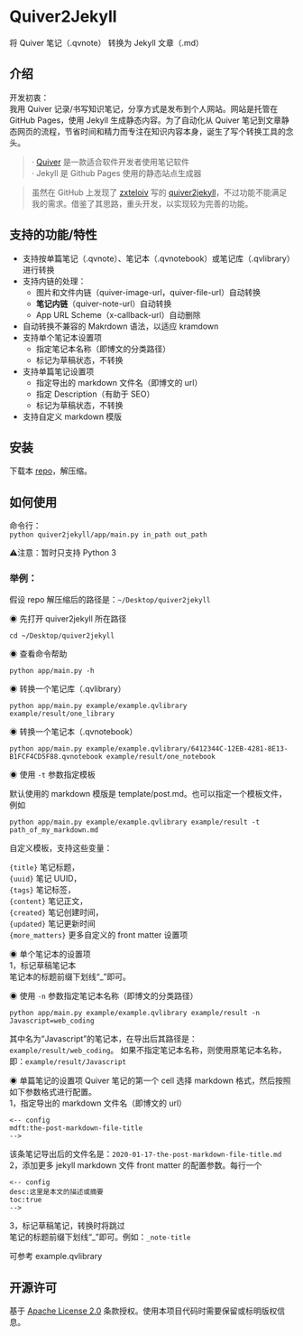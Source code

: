 # Quiver2Jekyll

将 Quiver 笔记（.qvnote） 转换为 Jekyll 文章（.md）

## 介绍

开发初衷：  
我用 Quiver 记录/书写知识笔记，分享方式是发布到个人网站。网站是托管在 GitHub Pages，使用 Jekyll 生成静态内容。为了自动化从 Quiver 笔记到文章静态网页的流程，节省时间和精力而专注在知识内容本身，诞生了写个转换工具的念头。

> · [Quiver](http://happenapps.com/#quiver) 是一款适合软件开发者使用笔记软件  
> · Jekyll 是 Github Pages 使用的静态站点生成器

> 虽然在 GitHub 上发现了 [zxteloiv](https://github.com/zxteloiv/) 写的 [quiver2jekyll](https://github.com/zxteloiv/quiver2jekyll)，不过功能不能满足我的需求。借鉴了其思路，重头开发，以实现较为完善的功能。


## 支持的功能/特性

- 支持按单篇笔记（.qvnote）、笔记本（.qvnotebook）或笔记库（.qvlibrary）进行转换  
- 支持内链的处理：
	- 图片和文件内链（quiver-image-url，quiver-file-url）自动转换  
	- **笔记内链**（quiver-note-url）自动转换  
	- App URL Scheme（x-callback-url）自动删除  
- 自动转换不兼容的 Makrdown 语法，以适应 kramdown  
- 支持单个笔记本设置项
  - 指定笔记本名称（即博文的分类路径）
  - 标记为草稿状态，不转换
- 支持单篇笔记设置项
  - 指定导出的 markdown 文件名（即博文的 url）
  - 指定 Description（有助于 SEO）
  - 标记为草稿状态，不转换
- 支持自定义 markdown 模版


## 安装
下载本 [repo](https://github.com/nodewee/quiver2jekyll/archive/master.zip)，解压缩。


## 如何使用

命令行：  
`python quiver2jekyll/app/main.py in_path out_path`

⚠️注意：暂时只支持 Python 3

### 举例：  

假设 repo 解压缩后的路径是：`~/Desktop/quiver2jekyll`  

◉ 先打开 quiver2jekyll 所在路径  
```
cd ~/Desktop/quiver2jekyll
```

◉ 查看命令帮助  
```
python app/main.py -h
```


◉ 转换一个笔记库（.qvlibrary）
```
python app/main.py example/example.qvlibrary example/result/one_library
```

◉ 转换一个笔记本（.qvnotebook）
```
python app/main.py example/example.qvlibrary/6412344C-12EB-4281-8E13-B1FCF4CD5F88.qvnotebook example/result/one_notebook
```

◉ 使用 `-t` 参数指定模板  

默认使用的 markdown 模版是 template/post.md。也可以指定一个模板文件，例如
```
python app/main.py example/example.qvlibrary example/result -t path_of_my_markdown.md
```

自定义模板，支持这些变量：  

`{title}` 笔记标题，  
`{uuid}` 笔记 UUID，  
`{tags}` 笔记标签，  
`{content}` 笔记正文，  
`{created}` 笔记创建时间，  
`{updated}` 笔记更新时间  
`{more_matters}` 更多自定义的 front matter 设置项  

◉ 单个笔记本的设置项  
1，标记草稿笔记本  
笔记本的标题前缀下划线“\_”即可。

◉ 使用 `-n` 参数指定笔记本名称（即博文的分类路径）
```
python app/main.py example/example.qvlibrary example/result -n Javascript=web_coding
```
其中名为“Javascript”的笔记本，在导出后其路径是：`example/result/web_coding`。
如果不指定笔记本名称，则使用原笔记本名称，即：`example/result/Javascript`


◉ 单篇笔记的设置项
Quiver 笔记的第一个 cell 选择 markdown 格式，然后按照如下参数格式进行配置。  
1，指定导出的 markdown 文件名（即博文的 url）  
```
<-- config
mdft:the-post-markdown-file-title
-->
```
该条笔记导出后的文件名是：`2020-01-17-the-post-markdown-file-title.md`  
2，添加更多 jekyll markdown 文件 front matter 的配置参数。每行一个

```
<-- config
desc:这里是本文的描述或摘要
toc:true
-->
```
3，标记草稿笔记，转换时将跳过  
笔记的标题前缀下划线“\_”即可。例如：`_note-title`  

可参考 example.qvlibrary



## 开源许可

基于 [Apache License 2.0](/LICENSE.txt) 条款授权。使用本项目代码时需要保留或标明版权信息。



